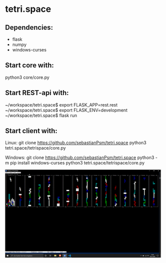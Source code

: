 # tetri.space

## Dependencies:
- flask
- numpy
- windows-curses

## Start core with:
python3 core/core.py

## Start REST-api with:
~/workspace/tetri.space$ export FLASK_APP=rest.rest
~/workspace/tetri.space$ export FLASK_ENV=development
~/workspace/tetri.space$ flask run

## Start client with:

Linux:
    git clone https://github.com/sebastianPsm/tetri.space
    python3 tetri.space/tetrispace/core.py

Windows:
    git clone https://github.com/sebastianPsm/tetri.space
    python3 -m pip install windows-curses
    python3 tetri.space/tetrispace/core.py

![test client](https://github.com/sebastianPsm/tetri.space/raw/master/img/test%20client.png "test client")